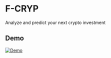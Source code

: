 # F-CRYP
Analyze and predict your next crypto investment


## Demo
[![Demo](https://www.herokucdn.com/deploy/button.svg)](https://f-cryp.herokuapp.com/)
